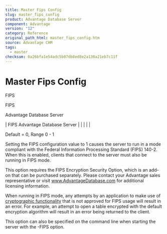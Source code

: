 ```yaml
---
title: Master Fips Config
slug: master_fips_config
product: Advantage Database Server
component: Advantage
version: "12"
category: Reference
original_path_html: master_fips_config.htm
source: Advantage CHM
tags:
  - master
checksum: 0a26bfa1e54adc5b07db8ed8e2a130a21eb7c11f
---
```


# Master Fips Config

FIPS

FIPS

Advantage Database Server

| FIPS  Advantage Database Server |  |  |  |  |

Default = 0, Range 0 - 1

Setting the FIPS configuration value to 1 causes the server to run in a mode compliant with the Federal Information Processing Standard (FIPS) 140-2. When this is enabled, clients that connect to the server must also be running in FIPS mode.

This option requires the FIPS Encryption Security Option, which is an add-on that can be purchased separately. Please contact your Advantage sales representative or visit www.AdvantageDatabase.com for additional licensing information.

When running in FIPS mode, any attempts by an application to make use of [cryptographic functionality](master_encryption.md) that is not approved for FIPS usage will result in an error. For example, an attempt to open a table encrypted with the default encryption algorithm will result in an error being returned to the client.

This option can also be specified on the command line when starting the server with the -FIPS option.
